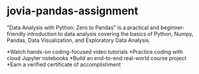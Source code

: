 # jovia-pandas-assignment
"Data Analysis with Python: Zero to Pandas" is a practical and beginner-friendly introduction to data analysis covering the basics of Python, Numpy, Pandas, Data Visualization, and Exploratory Data Analysis.

  *Watch hands-on coding-focused video tutorials
  *Practice coding with cloud Jupyter notebooks
  *Build an end-to-end real-world course project
  *Earn a verified certificate of accomplishment
